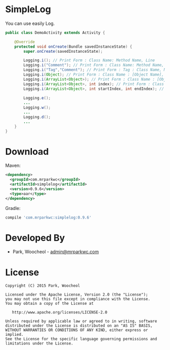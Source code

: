 # SimpleLog

You can use easily Log.


```java
public class DemoActivity extends Activity {

    @Override
    protected void onCreate(Bundle savedInstanceState) {
        super.onCreate(savedInstanceState);

        Logging.i(); // Print Form : Class Name: Method Name, Line
        Logging.i("Comment"); // Print Form : Class Name: Method Name, Line, Comment
        Logging.i("Tag","Comment"); // Print Form : Tag : Class Name, Method Name, Line, Comment
        Logging.i(Object); // Print Form : Class Name : [Object Name], Variable Name, Value
        Logging.i(ArrayList<Object>); // Print Form : Class Name : [Object Name] [ArrayList Index], Variable Name, Value
        Logging.i(ArrayList<Object>, int index); // Print Form : Class Name : [Object Name] [ArrayList Index], Variable Name, Value
        Logging.i(ArrayList<Object>, int startIndex, int endIndex); // Print Form : Class Name : [Object Name] [ArrayList Index], Variable Name, Value
        
        Logging.e();
        ...
        Logging.w();
        ...
        Logging.d();
        ...
    }
}
```
Download
============
Maven:
```xml
<dependency>
  <groupId>com.mrparkwc</groupId>
  <artifactId>simplelog</artifactId>
  <version>0.9.6</version>
  <type>aar</type>
</dependency>
```
Gradle:
```groovy
compile 'com.mrparkwc:simplelog:0.9.6'
```
Developed By
============

* Park, Woocheol - <admin@mrparkwc.com>



License
=======

    Copyright (C) 2015 Park, Woocheol

    Licensed under the Apache License, Version 2.0 (the "License");
    you may not use this file except in compliance with the License.
    You may obtain a copy of the License at

       http://www.apache.org/licenses/LICENSE-2.0

    Unless required by applicable law or agreed to in writing, software
    distributed under the License is distributed on an "AS IS" BASIS,
    WITHOUT WARRANTIES OR CONDITIONS OF ANY KIND, either express or implied.
    See the License for the specific language governing permissions and
    limitations under the License.
